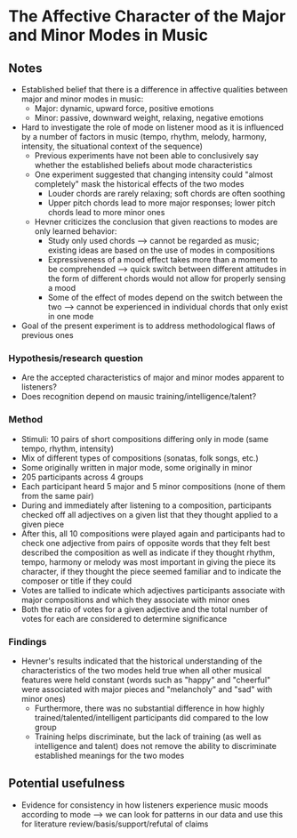 # The Affective Character of the Major and Minor Modes in Music

## Notes
- Established belief that there is a difference in affective qualities between major and minor modes in music:
    - Major: dynamic, upward force, positive emotions
    - Minor: passive, downward weight, relaxing, negative emotions
- Hard to investigate the role of mode on listener mood as it is influenced by a number of factors in music (tempo, rhythm, melody, harmony, intensity, the situational context of the sequence)
    - Previous experiments have not been able to conclusively say whether the established beliefs about mode characteristics
    - One experiment suggested that changing intensity could "almost completely" mask the historical effects of the two modes
        - Louder chords are rarely relaxing; soft chords are often soothing
        - Upper pitch chords lead to more major responses; lower pitch chords lead to more minor ones
    - Hevner criticizes the conclusion that given reactions to modes are only learned behavior:
        - Study only used chords --> cannot be regarded as music; existing ideas are based on the use of modes in compositions
        - Expressiveness of a mood effect takes more than a moment to be comprehended --> quick switch between different attitudes in the form of different chords would not allow for properly sensing a mood
        - Some of the effect of modes depend on the switch between the two --> cannot be experienced in individual chords that only exist in one mode
- Goal of the present experiment is to address methodological flaws of previous ones

### Hypothesis/research question
- Are the accepted characteristics of major and minor modes apparent to listeners?
- Does recognition depend on mausic training/intelligence/talent?

### Method
- Stimuli: 10 pairs of short compositions differing only in mode (same tempo, rhythm, intensity)
- Mix of different types of compositions (sonatas, folk songs, etc.)
- Some originally written in major mode, some originally in minor
- 205 participants across 4 groups
- Each participant heard 5 major and 5 minor compositions (none of them from the same pair)
- During and immediately after listening to a composition, participants checked off all adjectives on a given list that they thought applied to a given piece
- After this, all 10 compositions were played again and participants had to check one adjective from pairs of opposite words that they felt best described the composition as well as indicate if they thought rhythm, tempo, harmony or melody was most important in giving the piece its character, if they thought the piece seemed familiar and to indicate the composer or title if they could
- Votes are tallied to indicate which adjectives participants associate with major compositions and which they associate with minor ones
- Both the ratio of votes for a given adjective and the total number of votes for each are considered to determine significance

### Findings
- Hevner's results indicated that the historical understanding of the characteristics of the two modes held true when all other musical features were held constant (words such as "happy" and "cheerful" were associated with major pieces and "melancholy" and "sad" with minor ones)
    - Furthermore, there was no substantial difference in how highly trained/talented/intelligent participants did compared to the low group
    - Training helps discriminate, but the lack of training (as well as intelligence and talent) does not remove the ability to discriminate established meanings for the two modes

## Potential usefulness
- Evidence for consistency in how listeners experience music moods according to mode --> we can look for patterns in our data and use this for literature review/basis/support/refutal of claims